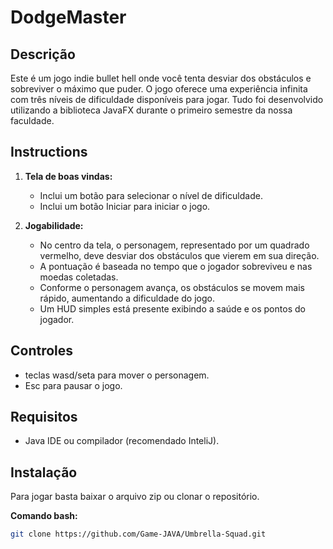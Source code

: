 # DodgeMaster
## Descrição
Este é um jogo indie bullet hell onde você tenta desviar dos obstáculos e sobreviver o máximo que puder. O jogo oferece uma experiência infinita com três níveis de dificuldade disponíveis para jogar. Tudo foi desenvolvido utilizando a biblioteca JavaFX durante o primeiro semestre da nossa faculdade.

## Instructions

1. **Tela de boas vindas:**
   - Inclui um botão para selecionar o nível de dificuldade.
   - Inclui um botão Iniciar para iniciar o jogo.

2. **Jogabilidade:**
   - No centro da tela, o personagem, representado por um quadrado vermelho, deve desviar dos obstáculos que vierem em sua direção.
   - A pontuação é baseada no tempo que o jogador sobreviveu e nas moedas coletadas.
   - Conforme o personagem avança, os obstáculos se movem mais rápido, aumentando a dificuldade do jogo.
   - Um HUD simples está presente exibindo a saúde e os pontos do jogador.

## Controles
- teclas wasd/seta para mover o personagem.
- Esc para pausar o jogo.

## Requisitos
- Java IDE ou compilador (recomendado InteliJ).

## Instalação
Para jogar basta baixar o arquivo zip ou clonar o repositório.

**Comando bash:**
   ```bash
   git clone https://github.com/Game-JAVA/Umbrella-Squad.git
